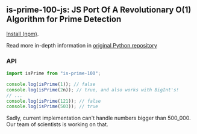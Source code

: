 ## is-prime-100-js: JS Port Of A Revolutionary O(1) Algorithm for Prime Detection

[Install (npm)](https://www.npmjs.com/package/is-prime-100).

Read more in-depth information in [original Python repository](https://github.com/mawerty/is-prime-100)

### API

```ts
import isPrime from "is-prime-100";

console.log(isPrime(1)); // false
console.log(isPrime(2n)); // true, and also works with BigInt's!
// ...
console.log(isPrime(121)); // false
console.log(isPrime(503)); // true
```

Sadly, current implementation can't handle numbers bigger than 500_000. Our team of scientists is working on that.
